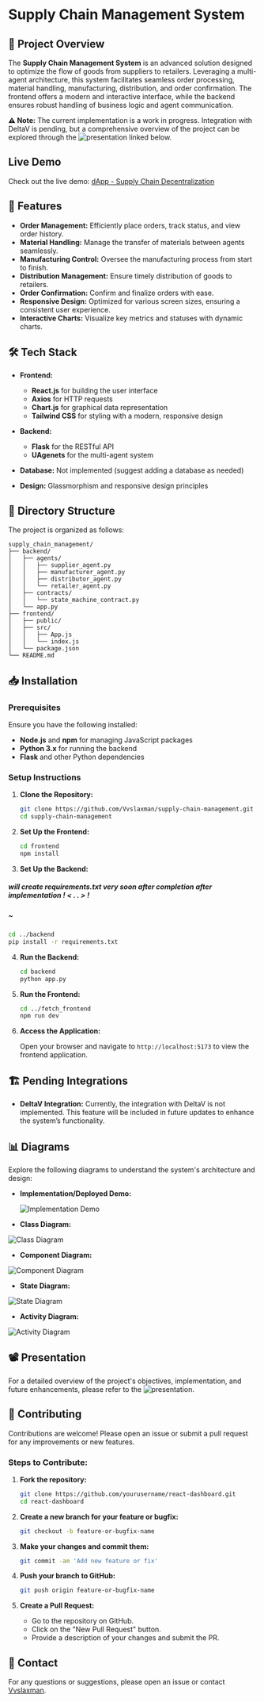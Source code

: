 


# Supply Chain Management System

## 🚀 Project Overview

The **Supply Chain Management System** is an advanced solution designed to optimize the flow of goods from suppliers to retailers. Leveraging a multi-agent architecture, this system facilitates seamless order processing, material handling, manufacturing, distribution, and order confirmation. The frontend offers a modern and interactive interface, while the backend ensures robust handling of business logic and agent communication.

**⚠️ Note:** The current implementation is a work in progress. Integration with DeltaV is pending, but a comprehensive overview of the project can be explored through the ![presentation](fetch.ai_dApp) linked below.

## Live Demo

Check out the live demo: [dApp - Supply Chain Decentralization](https://fetchai-dapp.netlify.app/)

## 🌟 Features

- **Order Management:** Efficiently place orders, track status, and view order history.
- **Material Handling:** Manage the transfer of materials between agents seamlessly.
- **Manufacturing Control:** Oversee the manufacturing process from start to finish.
- **Distribution Management:** Ensure timely distribution of goods to retailers.
- **Order Confirmation:** Confirm and finalize orders with ease.
- **Responsive Design:** Optimized for various screen sizes, ensuring a consistent user experience.
- **Interactive Charts:** Visualize key metrics and statuses with dynamic charts.

## 🛠 Tech Stack

- **Frontend:**
  - **React.js** for building the user interface
  - **Axios** for HTTP requests
  - **Chart.js** for graphical data representation
  - **Tailwind CSS** for styling with a modern, responsive design

- **Backend:**
  - **Flask** for the RESTful API
  - **UAgenets** for the multi-agent system

- **Database:** Not implemented (suggest adding a database as needed)

- **Design:** Glassmorphism and responsive design principles

## 📂 Directory Structure

The project is organized as follows:

```
supply_chain_management/
├── backend/
│   ├── agents/
│   │   ├── supplier_agent.py
│   │   ├── manufacturer_agent.py
│   │   ├── distributor_agent.py
│   │   └── retailer_agent.py
│   ├── contracts/
│   │   └── state_machine_contract.py
│   └── app.py
├── frontend/
│   ├── public/
│   ├── src/
│   │   ├── App.js
│   │   └── index.js
│   └── package.json
└── README.md
```

## 📥 Installation

### Prerequisites

Ensure you have the following installed:
- **Node.js** and **npm** for managing JavaScript packages
- **Python 3.x** for running the backend
- **Flask** and other Python dependencies

### Setup Instructions

1. **Clone the Repository:**

   ```bash
   git clone https://github.com/Vvslaxman/supply-chain-management.git
   cd supply-chain-management
   ```

2. **Set Up the Frontend:**

   ```bash
   cd frontend
   npm install
   ```

3. **Set Up the Backend:**
##### will create requirements.txt very soon after completion after implementation ! < . . > !
#####                                                                                   ~ 
   ```bash
   cd ../backend
   pip install -r requirements.txt
   ```

4. **Run the Backend:**

   ```bash
   cd backend
   python app.py
   ```

5. **Run the Frontend:**

   ```bash
   cd ../fetch_frontend
   npm run dev
   ```

6. **Access the Application:**

   Open your browser and navigate to `http://localhost:5173` to view the frontend application.

## 🏗 Pending Integrations

- **DeltaV Integration:** Currently, the integration with DeltaV is not implemented. This feature will be included in future updates to enhance the system’s functionality.

## 📊 Diagrams

Explore the following diagrams to understand the system's architecture and design:

- **Implementation/Deployed Demo:**
 
  ![Implementation Demo](implementation.jpg)
- **Class Diagram:**
 
 ![Class Diagram](class_diag.png)
- **Component Diagram:**
 
 ![Component Diagram](compo_diag.png)
- **State Diagram:**
 
 ![State Diagram](state_diag.png)
- **Activity Diagram:**
 
 ![Activity Diagram](activity_diag.png)

## 📽 Presentation

For a detailed overview of the project's objectives, implementation, and future enhancements, please refer to the ![presentation](fetch.ai_dApp).

## 🤝 Contributing

Contributions are welcome! Please open an issue or submit a pull request for any improvements or new features.

### Steps to Contribute:

1. **Fork the repository:**

   ```sh
   git clone https://github.com/yourusername/react-dashboard.git
   cd react-dashboard
   ```

2. **Create a new branch for your feature or bugfix:**

   ```sh
   git checkout -b feature-or-bugfix-name
   ```

3. **Make your changes and commit them:**

   ```sh
   git commit -am 'Add new feature or fix'
   ```

4. **Push your branch to GitHub:**

   ```sh
   git push origin feature-or-bugfix-name
   ```

5. **Create a Pull Request:**
   - Go to the repository on GitHub.
   - Click on the "New Pull Request" button.
   - Provide a description of your changes and submit the PR.

## 📝 Contact

For any questions or suggestions, please open an issue or contact [Vvslaxman](mailto:vvslaxman14@gmail.com).


